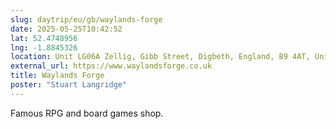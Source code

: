 ```yaml
---
slug: daytrip/eu/gb/waylands-forge
date: 2025-05-25T10:42:52
lat: 52.4748956
lng: -1.8845326
location: Unit LG06A Zellig, Gibb Street, Digbeth, England, B9 4AT, United Kingdom
external_url: https://www.waylandsforge.co.uk
title: Waylands Forge
poster: "Stuart Langridge"
---
```

Famous RPG and board games shop.
